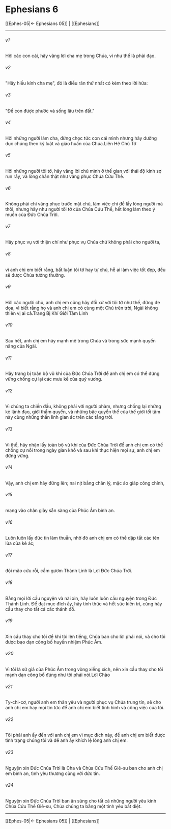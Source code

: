 # Ephesians 6

[[Ephes-05|← Ephesians 05]] | [[Ephesians]]
***



###### v1 
Hỡi các con cái, hãy vâng lời cha mẹ trong Chúa, vì như thế là phải đạo. 

###### v2 
"Hãy hiếu kính cha mẹ", đó là điều răn thứ nhất có kèm theo lời hứa: 

###### v3 
"Để con được phước và sống lâu trên đất." 

###### v4 
Hỡi những người làm cha, đừng chọc tức con cái mình nhưng hãy dưỡng dục chúng theo kỷ luật và giáo huấn của Chúa.Liên Hệ Chủ Tớ 

###### v5 
Hỡi những người tôi tớ, hãy vâng lời chủ mình ở thế gian với thái độ kính sợ run rẩy, và lòng chân thật như vâng phục Chúa Cứu Thế. 

###### v6 
Không phải chỉ vâng phục trước mặt chủ, làm việc chỉ để lấy lòng người mà thôi, nhưng hãy như người tôi tớ của Chúa Cứu Thế, hết lòng làm theo ý muốn của Đức Chúa Trời. 

###### v7 
Hãy phục vụ với thiện chí như phục vụ Chúa chứ không phải cho người ta, 

###### v8 
vì anh chị em biết rằng, bất luận tôi tớ hay tự chủ, hễ ai làm việc tốt đẹp, đều sẽ được Chúa tưởng thưởng. 

###### v9 
Hỡi các người chủ, anh chị em cũng hãy đối xử với tôi tớ như thế, đừng đe dọa, vì biết rằng họ và anh chị em có cùng một Chủ trên trời, Ngài không thiên vị ai cả.Trang Bị Khí Giới Tâm Linh 

###### v10 
Sau hết, anh chị em hãy mạnh mẽ trong Chúa và trong sức mạnh quyền năng của Ngài. 

###### v11 
Hãy trang bị toàn bộ vũ khí của Đức Chúa Trời để anh chị em có thể đứng vững chống cự lại các mưu kế của quỷ vương. 

###### v12 
Vì chúng ta chiến đấu, không phải với người phàm, nhưng chống lại những kẻ lãnh đạo, giới thẩm quyền, và những bậc quyền thế của thế giới tối tăm này cùng những thần linh gian ác trên các tầng trời. 

###### v13 
Vì thế, hãy nhận lấy toàn bộ vũ khí của Đức Chúa Trời để anh chị em có thể chống cự nổi trong ngày gian khổ và sau khi thực hiện mọi sự, anh chị em đứng vững. 

###### v14 
Vậy, anh chị em hãy đứng lên; nai nịt bằng chân lý, mặc áo giáp công chính, 

###### v15 
mang vào chân giày sẵn sàng của Phúc Âm bình an. 

###### v16 
Luôn luôn lấy đức tin làm thuẫn, nhờ đó anh chị em có thể dập tắt các tên lửa của kẻ ác; 

###### v17 
đội mão cứu rỗi, cầm gươm Thánh Linh là Lời Đức Chúa Trời. 

###### v18 
Bằng mọi lời cầu nguyện và nài xin, hãy luôn luôn cầu nguyện trong Đức Thánh Linh. Để đạt mục đích ấy, hãy tỉnh thức và hết sức kiên trì, cũng hãy cầu thay cho tất cả các thánh đồ. 

###### v19 
Xin cầu thay cho tôi để khi tôi lên tiếng, Chúa ban cho lời phải nói, và cho tôi được bạo dạn công bố huyền nhiệm Phúc Âm. 

###### v20 
Vì tôi là sứ giả của Phúc Âm trong vòng xiềng xích, nên xin cầu thay cho tôi mạnh dạn công bố đúng như tôi phải nói.Lời Chào 

###### v21 
Ty-chi-cơ, người anh em thân yêu và người phục vụ Chúa trung tín, sẽ cho anh chị em hay mọi tin tức để anh chị em biết tình hình và công việc của tôi. 

###### v22 
Tôi phái anh ấy đến với anh chị em vì mục đích này, để anh chị em biết được tình trạng chúng tôi và để anh ấy khích lệ lòng anh chị em. 

###### v23 
Nguyện xin Đức Chúa Trời là Cha và Chúa Cứu Thế Giê-su ban cho anh chị em bình an, tình yêu thương cùng với đức tin. 

###### v24 
Nguyện xin Đức Chúa Trời ban ân sủng cho tất cả những người yêu kính Chúa Cứu Thế Giê-su, Chúa chúng ta bằng một tình yêu bất diệt.

***
[[Ephes-05|← Ephesians 05]] | [[Ephesians]]
